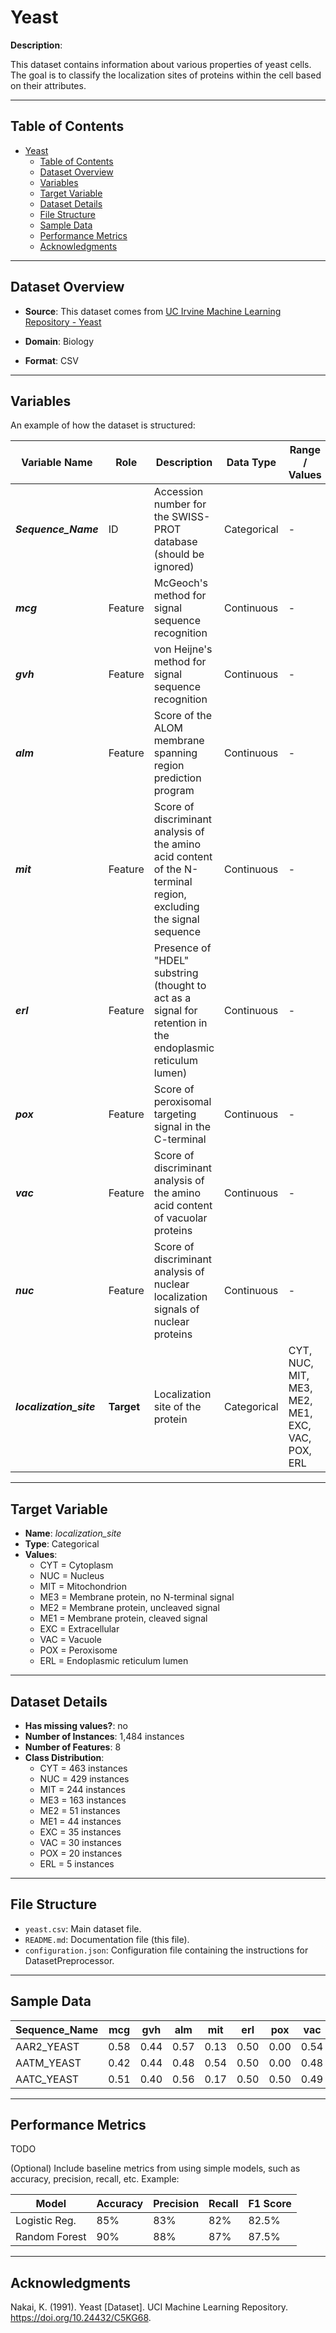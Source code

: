 # Yeast

**Description**:  

This dataset contains information about various properties of yeast cells. The goal is to classify the localization sites of proteins within the cell based on their attributes.

---

## Table of Contents
- [Yeast](#yeast)
  - [Table of Contents](#table-of-contents)
  - [Dataset Overview](#dataset-overview)
  - [Variables](#variables)
  - [Target Variable](#target-variable)
  - [Dataset Details](#dataset-details)
  - [File Structure](#file-structure)
  - [Sample Data](#sample-data)
  - [Performance Metrics](#performance-metrics)
  - [Acknowledgments](#acknowledgments)

---

## Dataset Overview

- **Source**: This dataset comes from [UC Irvine Machine Learning Repository - Yeast](https://archive.ics.uci.edu/dataset/110/yeast)
  
- **Domain**: Biology

- **Format**: CSV  

---

## Variables

An example of how the dataset is structured:

| Variable Name | Role | Description | Data Type | Range / Values |
|---|---|---|---|---|
| ***Sequence_Name*** | ID | Accession number for the SWISS-PROT database (should be ignored) | Categorical | - |
| ***mcg*** | Feature | McGeoch's method for signal sequence recognition | Continuous | - |
| ***gvh*** | Feature | von Heijne's method for signal sequence recognition | Continuous | - |
| ***alm*** | Feature | Score of the ALOM membrane spanning region prediction program | Continuous | - |
| ***mit*** | Feature | Score of discriminant analysis of the amino acid content of the N-terminal region, excluding the signal sequence | Continuous | - |
| ***erl*** | Feature | Presence of "HDEL" substring (thought to act as a signal for retention in the endoplasmic reticulum lumen) | Continuous | - |
| ***pox*** | Feature | Score of peroxisomal targeting signal in the C-terminal | Continuous | - |
| ***vac*** | Feature | Score of discriminant analysis of the amino acid content of vacuolar proteins | Continuous | - |
| ***nuc*** | Feature | Score of discriminant analysis of nuclear localization signals of nuclear proteins | Continuous | - |
| ***localization_site*** | **Target** | Localization site of the protein | Categorical | CYT, NUC, MIT, ME3, ME2, ME1, EXC, VAC, POX, ERL |

---

## Target Variable

- **Name**: *localization_site*  
- **Type**: Categorical
- **Values**:
  - CYT = Cytoplasm
  - NUC = Nucleus
  - MIT = Mitochondrion
  - ME3 = Membrane protein, no N-terminal signal
  - ME2 = Membrane protein, uncleaved signal
  - ME1 = Membrane protein, cleaved signal
  - EXC = Extracellular
  - VAC = Vacuole
  - POX = Peroxisome
  - ERL = Endoplasmic reticulum lumen

---

## Dataset Details

- **Has missing values?**: no
- **Number of Instances**: 1,484 instances 
- **Number of Features**: 8
- **Class Distribution**:
  - CYT = 463 instances
  - NUC = 429 instances
  - MIT = 244 instances
  - ME3 = 163 instances
  - ME2 = 51 instances
  - ME1 = 44 instances
  - EXC = 35 instances
  - VAC = 30 instances
  - POX = 20 instances
  - ERL = 5 instances
 
---

## File Structure

- `yeast.csv`: Main dataset file.  
- `README.md`: Documentation file (this file).  
- `configuration.json`: Configuration file containing the instructions for DatasetPreprocessor.  

---

## Sample Data

| Sequence_Name | mcg  | gvh  | alm  | mit  | erl | pox  | vac  | nuc  | localization_site |
|---|---|---|---|---|---|---|---|---|---|
| AAR2_YEAST | 0.58 | 0.44 | 0.57 | 0.13 | 0.50 | 0.00 | 0.54 | 0.22 | NUC |
| AATM_YEAST | 0.42 | 0.44 | 0.48 | 0.54 | 0.50 | 0.00 | 0.48 | 0.22 | MIT |
| AATC_YEAST | 0.51 | 0.40 | 0.56 | 0.17 | 0.50 | 0.50 | 0.49 | 0.22 | CYT |

---

## Performance Metrics

TODO

(Optional) Include baseline metrics from using simple models, such as accuracy, precision, recall, etc. Example:

| Model | Accuracy | Precision | Recall | F1 Score |
|---|---|---|---|---|
| Logistic Reg. | 85%      | 83%       | 82%    | 82.5%    |
| Random Forest | 90%      | 88%       | 87%    | 87.5%    |

---

## Acknowledgments

Nakai, K. (1991). Yeast [Dataset]. UCI Machine Learning Repository. https://doi.org/10.24432/C5KG68.